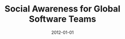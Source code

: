 ---
title: "Social Awareness for Global Software Teams"
collection: publications
category: conferences
permalink: /publication/2012-01-01-Social-Awareness-for-Global-Software-Teams
date: 2012-01-01
venue: 'In Proc. of 2012 IEEE Seventh International Conference on Global Software Engineering, Porto Alegre, Rio Grande do Sul, Brazil, August 27-30, 2012'
paperurl: 'https://doi.org/10.1109/ICGSE.2012.31'
citation: ' Fabio Calefato,  Filippo Lanubile, &quot;Social Awareness for Global Software Teams.&quot; <i>In Proc. of 2012 IEEE Seventh International Conference on Global Software Engineering, Porto Alegre, Rio Grande do Sul, Brazil, August 27-30, 2012</i>, 2012.'
doi: https://doi.org/10.1109/ICGSE.2012.31
---